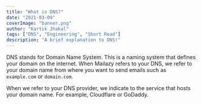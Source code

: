 ```yaml
---
title: "What is DNS?"
date: "2021-03-09"
coverImage: "banner.png"
author: "Kartik Jhakal"
tags: ["DNS", "Engineering", "Short Read"]
description: "A brief explanation to DNS!"
---
```


DNS stands for Domain Name System. This is a naming system that defines your domain on the internet. When Mailazy refers to your DNS, we refer to your domain name from where you want to send emails such as `example.com` or `domain.com`. 

When we refer to your DNS provider, we indicate to the service that hosts your domain name. For example, Cloudflare or GoDaddy. 
